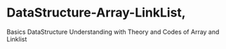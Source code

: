 # DataStructure-Array-LinkList,<bn> 
 Basics DataStructure Understanding with Theory and Codes of Array and Linklist
